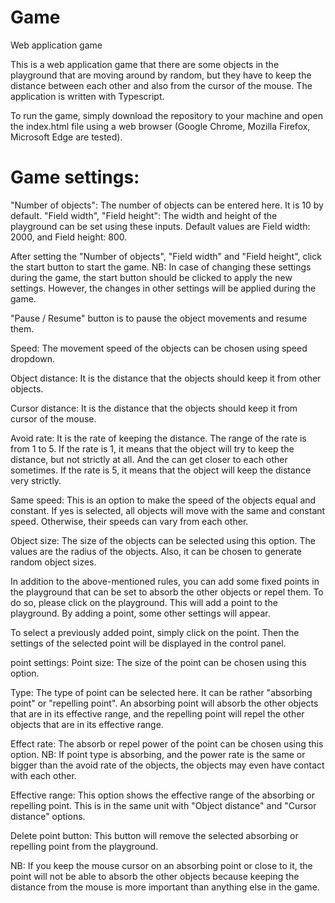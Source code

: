 # Game
Web application game

This is a web application game that there are some objects in the playground that are moving around by random, but they have to keep the distance between each other and also from the cursor of the mouse. The application is written with Typescript.

To run the game, simply download the repository to your machine and open the index.html file using a web browser (Google Chrome, Mozilla Firefox, Microsoft Edge are tested).


# Game settings:

"Number of objects": The number of objects can be entered here. It is 10 by default.
"Field width", "Field height": The width and height of the playground can be set using these inputs. Default values are Field width: 2000, and Field height: 800. 

After setting the "Number of objects", "Field width" and "Field height", click the start button to start the game.
NB: In case of changing these settings during the game, the start button should be clicked to apply the new settings. However, the changes in other settings will be applied during the game. 

"Pause / Resume" button is to pause the object movements and resume them.

Speed: The movement speed of the objects can be chosen using speed dropdown.

Object distance: It is the distance that the objects should keep it from other objects.

Cursor distance: It is the distance that the objects should keep it from cursor of the mouse.

Avoid rate: It is the rate of keeping the distance. The range of the rate is from 1 to 5. If the rate is 1, it means that the object will try to keep the distance, but not strictly at all. And the can get closer to each other sometimes. If the rate is 5, it means that the object will keep the distance very strictly.

Same speed: This is an option to make the speed of the objects equal and constant. If yes is selected, all objects will move with the same and constant speed. Otherwise, their speeds can vary from each other.

Object size: The size of the objects can be selected using this option. The values are the radius of the objects. Also, it can be chosen to generate random object sizes.


In addition to the above-mentioned rules, you can add some fixed points in the playground that can be set to absorb the other objects or repel them. To do so, please click on the playground. This will add a point to the playground. By adding a point, some other settings will appear.

To select a previously added point, simply click on the point. Then the settings of the selected point will be displayed in the control panel.

point settings:
Point size: The size of the point can be chosen using this option.

Type: The type of point can be selected here. It can be rather "absorbing point" or "repelling point".
An absorbing point will absorb the other objects that are in its effective range, and the repelling point will repel the other objects that are in its effective range.

Effect rate: The absorb or repel power of the point can be chosen using this option.
NB: If point type is absorbing, and the power rate is the same or bigger than the avoid rate of the objects, the objects may even have contact with each other.

Effective range: This option shows the effective range of the absorbing or repelling point. This is in the same unit with "Object distance" and "Cursor distance" options.

Delete point button: This button will remove the selected absorbing or repelling point from the playground.

NB: If you keep the mouse cursor on an absorbing point or close to it, the point will not be able to absorb the other objects because keeping the distance from the mouse is more important than anything else in the game.
